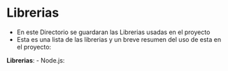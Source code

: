 # Librerias

* En este Directorio se guardaran las Librerias usadas en el proyecto
* Esta es una lista de las librerias y un breve resumen del uso de esta en el proyecto:

**Librerias**:
    - Node.js: 